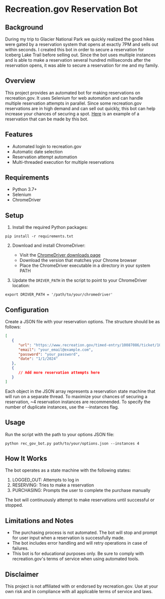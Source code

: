 # Recreation.gov Reservation Bot

## Background
During my trip to Glacier National Park we quickly realized the good hikes were
gated by a reservation system that opens at exactly 7PM and sells out within seconds.
I created this bot in order to secure a reservation for Iceberg Lake Trail before selling out.
Since the bot uses multiple instances and is able to make a reservation several hundred milliseconds
after the reservation opens, it was able to secure a reservation for me and my family.

## Overview

This project provides an automated bot for making reservations on recreation.gov.
It uses Selenium for web automation and can handle multiple reservation attempts in parallel.
Since some recreation.gov reservations are in high demand and can sell out quickly, this bot can help increase your chances of securing a spot.
[Here](https://www.recreation.gov/timed-entry/10087086/ticket/10087087) is an example of a reservation that can be made by this bot.

## Features

- Automated login to recreation.gov
- Automatic date selection
- Reservation attempt automation
- Multi-threaded execution for multiple reservations

## Requirements

- Python 3.7+
- Selenium
- ChromeDriver

## Setup

1. Install the required Python packages:
```
pip install -r requirements.txt
```

2. Download and install ChromeDriver:
   - Visit the [ChromeDriver downloads page](https://developer.chrome.com/docs/chromedriver/downloads)
   - Download the version that matches your Chrome browser
   - Place the ChromeDriver executable in a directory in your system PATH

3. Update the `DRIVER_PATH` in the script to point to your ChromeDriver location:
```shell
export DRIVER_PATH = '/path/to/your/chromedriver'
```

## Configuration

Create a JSON file with your reservation options. The structure should be as follows:

```json
[
   {
      "url": "https://www.recreation.gov/timed-entry/10087086/ticket/10087087",
      "email": "your_email@example.com",
      "password": "your_password",
      "date": "1/1/2024"
   },
   {
      // Add more reservation attempts here
   }
]
```

Each object in the JSON array represents a reservation state machine that will run on a separate thread.
To maximize your chances of securing a reservation, ~4 reservation instances are recommended.
To specify the number of duplicate instances, use the --instances flag.

## Usage

Run the script with the path to your options JSON file:

```shell
python rec_gov_bot.py path/to/your/options.json --instances 4
```

## How It Works

The bot operates as a state machine with the following states:

1. LOGGED_OUT: Attempts to log in
2. RESERVING: Tries to make a reservation
3. PURCHASING: Prompts the user to complete the purchase manually

The bot will continuously attempt to make reservations until successful or stopped.

## Limitations and Notes

- The purchasing process is not automated. The bot will stop and prompt for user input when a reservation is successfully made.
- The bot includes error handling and will retry operations in case of failures.
- This bot is for educational purposes only. Be sure to comply with recreation.gov's terms of service when using automated tools.

## Disclaimer

This project is not affiliated with or endorsed by recreation.gov. Use at your own risk and in compliance with all applicable terms of service and laws.